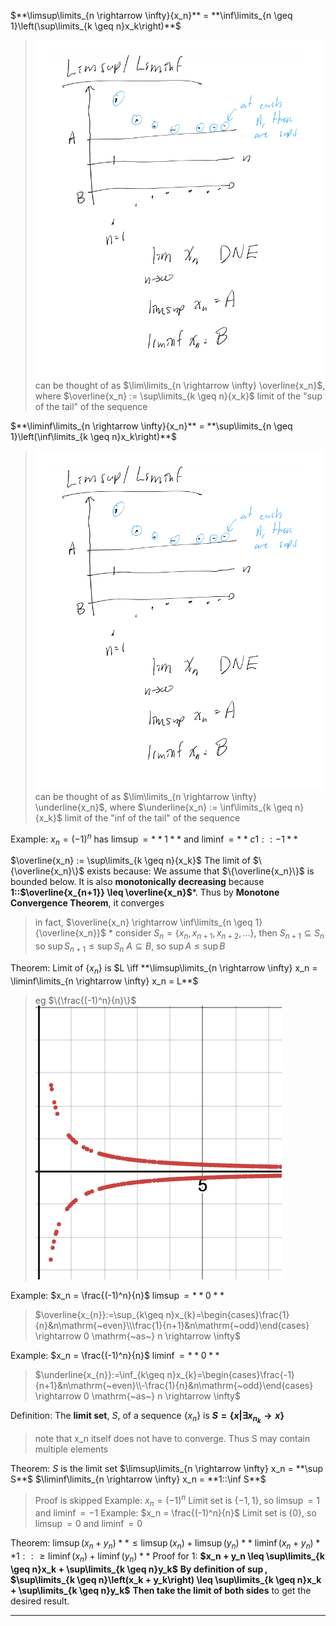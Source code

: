 $**\limsup\limits_{n \rightarrow \infty}{x_n}** = **\inf\limits_{n \geq 1}\left(\sup\limits_{k \geq n}x_k\right)**$
> ![](z_attachments/limsup.png)
> can be thought of as $\lim\limits_{n \rightarrow \infty} \overline{x_n}$, where $\overline{x_n} := \sup\limits_{k \geq n}{x_k}$
> limit of the "sup of the tail" of the sequence

$**\liminf\limits_{n \rightarrow \infty}{x_n}** = **\sup\limits_{n \geq 1}\left(\inf\limits_{k \geq n}x_k\right)**$
> ![](z_attachments/limsup.png)
> can be thought of as $\lim\limits_{n \rightarrow \infty} \underline{x_n}$, where $\underline{x_n} := \inf\limits_{k \geq n}{x_k}$
> limit of the "inf of the tail" of the sequence

Example: 
$x_n = (-1)^n$ has $\limsup = **1**$ and $\liminf = **c1::-1**$

$\overline{x_n} := \sup\limits_{k \geq n}{x_k}$
The limit of $\{\overline{x_n}\}$ exists because:
We assume that $\{\overline{x_n}\}$ is bounded below.
It is also **monotonically decreasing** because **1::$\overline{x_{n+1}} \leq \overline{x_n}$***.
Thus by **Monotone Convergence Theorem**, it converges
> in fact, $\overline{x_n} \rightarrow \inf\limits_{n \geq 1}{\overline{x_n}}$
> \* consider $S_n = \{x_n, x_{n+1}, x_{n+2}, \ldots\}$, then $S_{n+1} \subseteq S_n$
> so $\sup S_{n+1} \leq \sup S_n$
> $A \subseteq B$, so $\sup A \leq \sup B$

Theorem: 
Limit of $\{x_n\}$ is $L \iff **\limsup\limits_{n \rightarrow \infty} x_n = \liminf\limits_{n \rightarrow \infty} x_n = L**$
> eg $\{\frac{(-1)^n}{n}\}$
> ![](z_attachments/limsuptheorem.png)

Example:
$x_n = \frac{(-1)^n}{n}$
$\limsup = **0**$
> $\overline{x_{n}}:=\sup_{k\geq n}x_{k}=\begin{cases}\frac{1}{n}&n\mathrm{~even}\\\frac{1}{n+1}&n\mathrm{~odd}\end{cases} \rightarrow 0 \mathrm{~as~} n \rightarrow \infty$

Example:
$x_n = \frac{(-1)^n}{n}$
$\liminf = **0**$
> $\underline{x_{n}}:=\inf_{k\geq n}x_{k}=\begin{cases}\frac{-1}{n+1}&n\mathrm{~even}\\-\frac{1}{n}&n\mathrm{~odd}\end{cases} \rightarrow 0 \mathrm{~as~} n \rightarrow \infty$

Definition:
The **limit set**, $S$, of a sequence $\{x_n\}$ is **$S = \{x | \exists x_{n_k} \rightarrow x\}$** 
> note that x_n itself does not have to converge. Thus S may contain multiple elements

Theorem:
$S$ is the limit set
$\limsup\limits_{n \rightarrow \infty} x_n = **\sup S**$
$\liminf\limits_{n \rightarrow \infty} x_n = **1::\inf S**$
> Proof is skipped
> Example: 
> $x_n = (-1)^n$
> Limit set is $\{-1, 1\}$, so $\limsup = 1$ and $\liminf = -1$
> Example:
> $x_n = \frac{(-1)^n}{n}$
> Limit set is $\{0\}$, so $\limsup = 0$ and $\liminf = 0$

Theorem:
$\limsup(x_n + y_n) **\leq \limsup(x_n) + \limsup(y_n)**$
$\liminf(x_n + y_n) **1::\geq \liminf(x_n) + \liminf(y_n)**$
Proof for 1:
**$x_n + y_n \leq \sup\limits_{k \geq n}x_k + \sup\limits_{k \geq n}y_k$**
**By definition of $\sup$, $\sup\limits_{k \geq n}\left(x_k + y_k\right) \leq \sup\limits_{k \geq n}x_k + \sup\limits_{k \geq n}y_k$**
**Then take the limit of both sides** to get the desired result.

***
